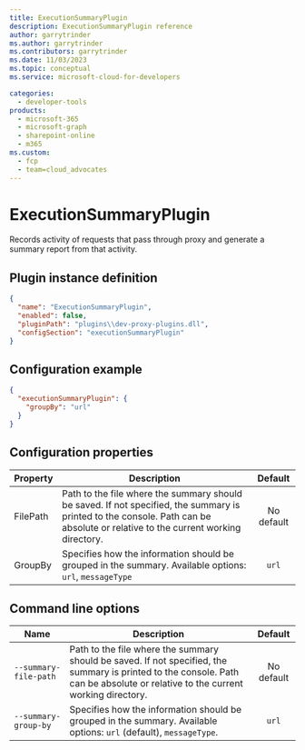 ```yaml
---
title: ExecutionSummaryPlugin
description: ExecutionSummaryPlugin reference
author: garrytrinder
ms.author: garrytrinder
ms.contributors: garrytrinder
ms.date: 11/03/2023
ms.topic: conceptual
ms.service: microsoft-cloud-for-developers

categories:
  - developer-tools
products:
  - microsoft-365
  - microsoft-graph
  - sharepoint-online
  - m365
ms.custom:
  - fcp
  - team=cloud_advocates
---
```


# ExecutionSummaryPlugin

Records activity of requests that pass through proxy and generate a summary report from that activity.

## Plugin instance definition

```json
{
  "name": "ExecutionSummaryPlugin",
  "enabled": false,
  "pluginPath": "plugins\\dev-proxy-plugins.dll",
  "configSection": "executionSummaryPlugin"
}
```

## Configuration example

```json
{
  "executionSummaryPlugin": {
    "groupBy": "url"
  }
}
```

## Configuration properties

| Property | Description | Default |
|----------|-------------|:-------:|
| FilePath | Path to the file where the summary should be saved. If not specified, the summary is printed to the console. Path can be absolute or relative to the current working directory. | No default | 
| GroupBy | Specifies how the information should be grouped in the summary. Available options: `url`, `messageType` | `url` |

## Command line options

| Name | Description | Default |
|----------|-------------|:-------:|
| `--summary-file-path` | Path to the file where the summary should be saved. If not specified, the summary is printed to the console. Path can be absolute or relative to the current working directory. | No default |
| `--summary-group-by` | Specifies how the information should be grouped in the summary. Available options: `url` (default), `messageType`. | `url` |
